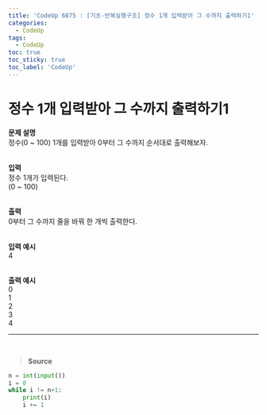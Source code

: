 ```yaml
---
title: 'CodeUp 6075 : [기초-반복실행구조] 정수 1개 입력받아 그 수까지 출력하기1'
categories:
  - CodeUp
tags:
  - CodeUp
toc: true
toc_sticky: true
toc_label: 'CodeUp'
---
```


# 정수 1개 입력받아 그 수까지 출력하기1

**문제 설명**  
정수(0 ~ 100) 1개를 입력받아 0부터 그 수까지 순서대로 출력해보자.  
<br>

**입력**  
정수 1개가 입력된다.  
(0 ~ 100)  
<br>

**출력**  
0부터 그 수까지 줄을 바꿔 한 개씩 출력한다.  
<br>

**입력 예시**  
4  
<br>

**출력 예시**  
0  
1  
2  
3  
4

---

<br>

> **Source**

```python
n = int(input())
i = 0
while i != n+1:
    print(i)
    i += 1
```
